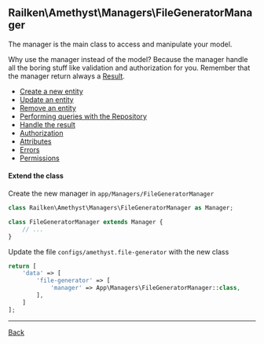 ## Railken\Amethyst\Managers\FileGeneratorManager

The manager is the main class to access and manipulate your model.

Why use the manager instead of the model? Because the manager handle all the boring stuff like validation and authorization for you.
Remember that the manager return always a [Result](result.md).

* [Create a new entity](create.md)
* [Update an entity](update.md)
* [Remove an entity](remove.md)
* [Performing queries with the Repository](repository.md)
* [Handle the result](result.md)
* [Authorization](authorization.md)
* [Attributes](attributes.md)
* [Errors](errors.md)
* [Permissions](permissions.md)


#### Extend the class

Create the new manager in `app/Managers/FileGeneratorManager`
```php
class Railken\Amethyst\Managers\FileGeneratorManager as Manager;

class FileGeneratorManager extends Manager {
	// ...
}
```
Update the file `configs/amethyst.file-generator` with the new class
```php
return [
    'data' => [
        'file-generator' => [
            'manager' => App\Managers\FileGeneratorManager::class,
        ],
    ]
];
```

---
[Back](index.md)